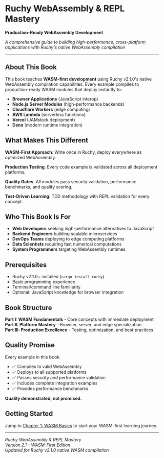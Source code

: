 # Ruchy WebAssembly & REPL Mastery

**Production-Ready WebAssembly Development**

*A comprehensive guide to building high-performance, cross-platform applications with Ruchy's native WebAssembly compilation*

---

## About This Book

This book teaches **WASM-first development** using Ruchy v2.1.0's native WebAssembly compilation capabilities. Every example compiles to production-ready WASM modules that deploy instantly to:

- **Browser Applications** (JavaScript interop)
- **Node.js Server Modules** (high-performance backends)  
- **Cloudflare Workers** (edge computing)
- **AWS Lambda** (serverless functions)
- **Vercel** (JAMstack deployment)
- **Deno** (modern runtime integration)

## What Makes This Different

**WASM-First Approach**: Write once in Ruchy, deploy everywhere as optimized WebAssembly.

**Production Testing**: Every code example is validated across all deployment platforms.

**Quality Gates**: All modules pass security validation, performance benchmarks, and quality scoring.

**Test-Driven Learning**: TDD methodology with REPL validation for every concept.

## Who This Book Is For

- **Web Developers** seeking high-performance alternatives to JavaScript
- **Backend Engineers** building scalable microservices  
- **DevOps Teams** deploying to edge computing platforms
- **Data Scientists** requiring fast numerical computations
- **System Programmers** targeting WebAssembly runtimes

## Prerequisites

- Ruchy v2.1.0+ installed (`cargo install ruchy`)
- Basic programming experience
- Terminal/command line familiarity
- Optional: JavaScript knowledge for browser integration

## Book Structure

**Part I: WASM Fundamentals** - Core concepts with immediate deployment
**Part II: Platform Mastery** - Browser, server, and edge specialization  
**Part III: Production Excellence** - Testing, optimization, and best practices

## Quality Promise

Every example in this book:
- ✅ Compiles to valid WebAssembly
- ✅ Deploys to all supported platforms
- ✅ Passes security and performance validation
- ✅ Includes complete integration examples
- ✅ Provides performance benchmarks

**Quality demonstrated, not promised.**

## Getting Started

Jump to [Chapter 1: WASM Basics](ch01-00-wasm-basics-tdd.md) to start your WASM-first learning journey.

---

*Ruchy WebAssembly & REPL Mastery*  
*Version 2.1 - WASM-First Edition*  
*Updated for Ruchy v2.1.0 native WASM compilation*